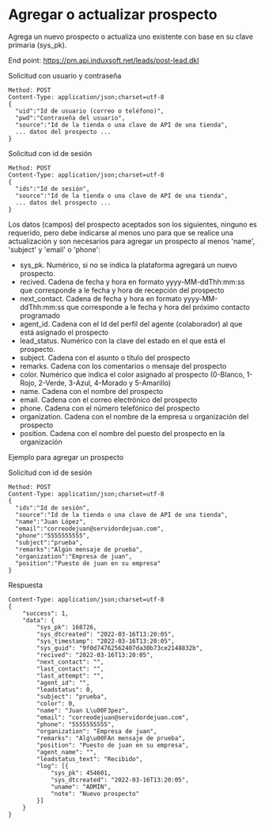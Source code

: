 # Agregar o actualizar prospecto

Agrega un nuevo prospecto o actualiza uno existente con base en su clave primaria (sys_pk).

End point: https://pm.api.induxsoft.net/leads/post-lead.dkl

Solicitud con usuario y contraseña
```
Method: POST
Content-Type: application/json;charset=utf-8
{
  "uid":"Id de usuario (correo o teléfono)",
  "pwd":"Contraseña del usuario",
  "source":"Id de la tienda o una clave de API de una tienda",
  ... datos del prospecto ...
}
```

Solicitud con id de sesión
```
Method: POST
Content-Type: application/json;charset=utf-8
{
  "ids":"Id de sesión",
  "source":"Id de la tienda o una clave de API de una tienda",
  ... datos del prospecto ...
}
```

Los datos (campos) del prospecto aceptados son los siguientes, ninguno es requerido, 
pero debe indicarse al menos uno para que se realice una actualización y son necesarios para agregar un prospecto al menos 'name', 'subject' y 'email' o 'phone':

* sys_pk. Numérico, si no se indica la plataforma agregará un nuevo prospecto.
* recived. Cadena de fecha y hora en formato yyyy-MM-ddThh:mm:ss que corresponde a le fecha y hora de recepción del prospecto
* next_contact. Cadena de fecha y hora en formato yyyy-MM-ddThh:mm:ss que corresponde a le fecha y hora del próximo contacto programado
* agent_id. Cadena con el Id del perfil del agente (colaborador) al que está asignado el prospecto
* lead_status. Numérico con la clave del estado en el que está el prospecto.
* subject. Cadena con el asunto o título del prospecto
* remarks. Cadena con los comentarios o mensaje del prospecto
* color. Numérico que indica el color asignado al prospecto (0-Blanco, 1-Rojo, 2-Verde, 3-Azul, 4-Morado y 5-Amarillo)
* name. Cadena con el nombre del prospecto
* email. Cadena con el correo electrónico del prospecto
* phone. Cadena con el número telefónico del prospecto
* organization. Cadena con el nombre de la empresa u organización del prospecto
* position. Cadena con el nombre del puesto del prospecto en la organización

Ejemplo para agregar un prospecto

Solicitud con id de sesión
```
Method: POST
Content-Type: application/json;charset=utf-8
{
  "ids":"Id de sesión",
  "source":"Id de la tienda o una clave de API de una tienda",
  "name":"Juan López",
  "email":"correodejuan@servidordejuan.com",
  "phone":"5555555555",
  "subject":"prueba",
  "remarks":"Algún mensaje de prueba",
  "organization":"Empresa de juan",
  "position":"Puesto de juan en su empresa"
}
```

Respuesta

```
Content-Type: application/json;charset=utf-8
{
    "success": 1,
    "data": {
        "sys_pk": 168726,
        "sys_dtcreated": "2022-03-16T13:20:05",
        "sys_timestamp": "2022-03-16T13:20:05",
        "sys_guid": "9f0d74762562407da30b73ce2148832b",
        "recived": "2022-03-16T13:20:05",
        "next_contact": "",
        "last_contact": "",
        "last_attempt": "",
        "agent_id": "",
        "leadstatus": 0,
        "subject": "prueba",
        "color": 0,
        "name": "Juan L\u00F3pez",
        "email": "correodejuan@servidordejuan.com",
        "phone": "5555555555",
        "organization": "Empresa de juan",
        "remarks": "Alg\u00FAn mensaje de prueba",
        "position": "Puesto de juan en su empresa",
        "agent_name": "",
        "leadstatus_text": "Recibido",
        "log": [{
            "sys_pk": 454601,
            "sys_dtcreated": "2022-03-16T13:20:05",
            "uname": "ADMIN",
            "note": "Nuevo prospecto"
        }]
    }
}
```

